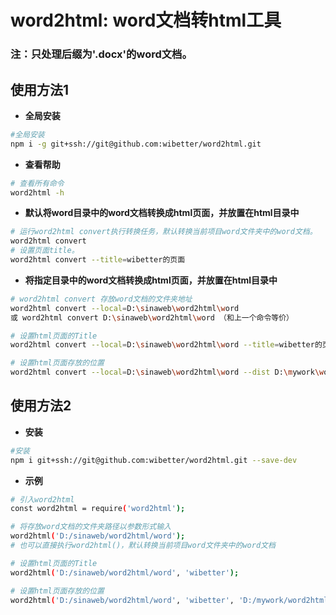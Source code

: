 

# word2html: word文档转html工具
### 注：只处理后缀为'.docx'的word文档。

## 使用方法1

- **全局安装**

```bash
#全局安装
npm i -g git+ssh://git@github.com:wibetter/word2html.git
```

- **查看帮助**
```bash
# 查看所有命令
word2html -h
```

- **默认将word目录中的word文档转换成html页面，并放置在html目录中**
```bash
# 运行word2html convert执行转换任务，默认转换当前项目word文件夹中的word文档。
word2html convert
# 设置页面title。
word2html convert --title=wibetter的页面
```

- **将指定目录中的word文档转换成html页面，并放置在html目录中**
```bash
# word2html convert 存放word文档的文件夹地址
word2html convert --local=D:\sinaweb\word2html\word
或 word2html convert D:\sinaweb\word2html\word （和上一个命令等价）

# 设置html页面的Title
word2html convert --local=D:\sinaweb\word2html\word --title=wibetter的页面

# 设置html页面存放的位置
word2html convert --local=D:\sinaweb\word2html\word --dist D:\mywork\word2html\html
```


## 使用方法2

- **安装**

```bash
#安装
npm i git+ssh://git@github.com:wibetter/word2html.git --save-dev
```
- **示例**

```bash
# 引入word2html
const word2html = require('word2html');

# 将存放word文档的文件夹路径以参数形式输入
word2html('D:/sinaweb/word2html/word');
# 也可以直接执行word2html()，默认转换当前项目word文件夹中的word文档

# 设置html页面的Title
word2html('D:/sinaweb/word2html/word', 'wibetter');

# 设置html页面存放的位置
word2html('D:/sinaweb/word2html/word', 'wibetter', 'D:/mywork/word2html/html');
```

